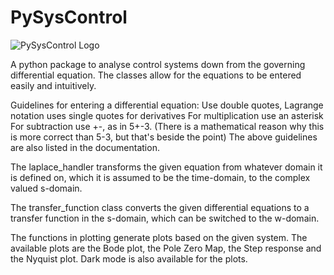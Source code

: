 # PySysControl
![PySysControl Logo](https://raw.githubusercontent.com/Shagedoorn1/PySysControl/main/Logo_svg.svg)

A python package to analyse control systems down from the governing differential equation.
The classes allow for the equations to be entered easily and intuitively. 

Guidelines for entering a differential equation:
  Use double quotes, Lagrange notation uses single quotes for derivatives
  For multiplication use an asterisk
  For subtraction use +-, as in 5+-3. (There is a mathematical reason why this is more correct than 5-3, but that's beside the point)
The above guidelines are also listed in the documentation.

The laplace_handler transforms the given equation from whatever domain it is defined on, which it is assumed to be the time-domain,
to the complex valued s-domain.

The transfer_function class converts the given differential equations to a transfer function in the s-domain, which can be switched to the w-domain.

The functions in plotting generate plots based on the given system. The available plots are the Bode plot, the Pole Zero Map, the Step response and the Nyquist plot. Dark mode is also available for the plots. 